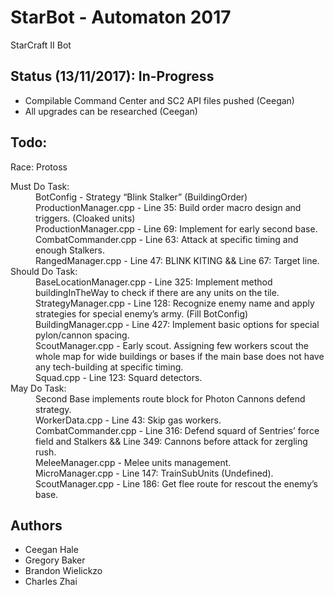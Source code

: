 # StarBot - Automaton 2017
StarCraft II Bot

## Status (13/11/2017): In-Progress
- Compilable Command Center and SC2 API files pushed (Ceegan)
- All upgrades can be researched (Ceegan)


## Todo:
  Race: Protoss

 <dl>
  <dt>Must Do Task:</dt>
  <dd> BotConfig - Strategy “Blink Stalker” (BuildingOrder)</dd>
  <dd> ProductionManager.cpp - Line 35: Build order macro design and triggers. (Cloaked units)</dd>
  <dd> ProductionManager.cpp - Line 69: Implement for early second base.</dd>
  <dd> CombatCommander.cpp - Line 63: Attack at specific timing and enough Stalkers.</dd>
  <dd> RangedManager.cpp - Line 47: BLINK KITING && Line 67: Target line.</dd>


 <dt>Should Do Task:</dt>
 <dd> BaseLocationManager.cpp - Line 325: Implement method buildingInTheWay to check if there are any units on the tile.</dd>  
 <dd> StrategyManager.cpp - Line 128: Recognize enemy name and apply strategies for special enemy’s army. (Fill BotConfig)</dd>
 <dd> BuildingManager.cpp - Line 427: Implement basic options for special pylon/cannon spacing.</dd>
 <dd> ScoutManager.cpp - Early scout.  Assigning few workers scout the whole map for wide buildings or bases if the main base does not have any tech-building at specific timing.</dd>
 <dd> Squad.cpp - Line 123: Squard detectors.</dd>
    
    
 <dt>May Do Task:</dt>
 <dd> Second Base implements route block for Photon Cannons defend strategy.</dd>
 <dd> WorkerData.cpp - Line 43: Skip gas workers.</dd>
 <dd> CombatCommander.cpp - Line 316: Defend squard of Sentries’ force field and Stalkers && Line 349: Cannons before attack for zergling rush.</dd>
 <dd> MeleeManager.cpp - Melee units management.</dd>
 <dd> MicroManager.cpp - Line 147: TrainSubUnits (Undefined).</dd>
 <dd> ScoutManager.cpp - Line 186: Get flee route for rescout the enemy’s base.</dd>
</dl>

## Authors
- Ceegan Hale
- Gregory Baker
- Brandon Wielickzo
- Charles Zhai
